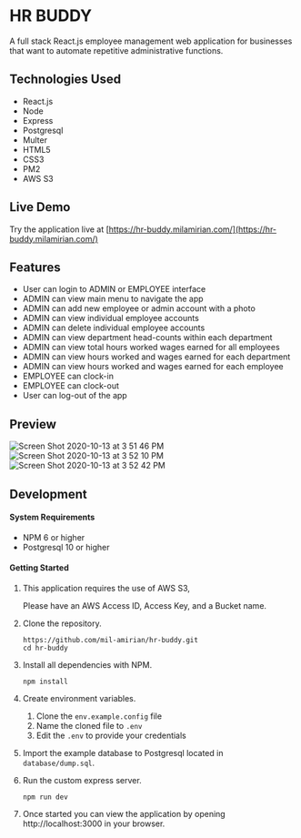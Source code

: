 # HR BUDDY

A full stack React.js employee management web application for businesses that want to automate repetitive administrative functions.

## Technologies Used

- React.js
- Node
- Express
- Postgresql
- Multer
- HTML5
- CSS3
- PM2
- AWS S3

## Live Demo

Try the application live at [https://hr-buddy.milamirian.com/](https://hr-buddy.milamirian.com/)

## Features

- User can login to ADMIN or EMPLOYEE interface
- ADMIN can view main menu to navigate the app
- ADMIN can add new employee or admin account with a photo
- ADMIN can view individual employee accounts
- ADMIN can delete individual employee accounts
- ADMIN can view department head-counts within each department
- ADMIN can view total hours worked wages earned for all employees
- ADMIN can view hours worked and wages earned for each department
- ADMIN can view hours worked and wages earned for each employee
- EMPLOYEE can clock-in
- EMPLOYEE can clock-out
- User can log-out of the app



## Preview

![Screen Shot 2020-10-13 at 3 51 46 PM](https://user-images.githubusercontent.com/62856013/95924272-25fe8b80-0d6c-11eb-978b-884f7ba84632.png)
![Screen Shot 2020-10-13 at 3 52 10 PM](https://user-images.githubusercontent.com/62856013/95924275-26972200-0d6c-11eb-8d89-17f50daf2afe.png)
![Screen Shot 2020-10-13 at 3 52 42 PM](https://user-images.githubusercontent.com/62856013/95924277-272fb880-0d6c-11eb-9bf0-d6d4c3954617.png)

## Development

#### System Requirements

- NPM 6 or higher
- Postgresql 10 or higher

#### Getting Started

1. This application requires the use of AWS S3, 
   
   Please have an AWS Access ID, Access Key, and a Bucket name.

2. Clone the repository.

    ```shell
    https://github.com/mil-amirian/hr-buddy.git
    cd hr-buddy
    ```

3. Install all dependencies with NPM.

    ```shell
    npm install
    ```

4. Create environment variables.

    1. Clone the `env.example.config` file
    1. Name the cloned file to `.env`
    1. Edit the `.env` to provide your credentials

5. Import the example database to Postgresql located in `database/dump.sql`.


6. Run the custom express server.

    ```shell
    npm run dev
    ```

7. Once started you can view the application by opening http://localhost:3000 in your browser.
